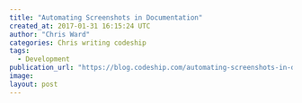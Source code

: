 ```yaml
---
title: "Automating Screenshots in Documentation"
created_at: 2017-01-31 16:15:24 UTC
author: "Chris Ward"
categories: Chris writing codeship
tags: 
  - Development
publication_url: "https://blog.codeship.com/automating-screenshots-in-documentation/"
image: 
layout: post
---
```

